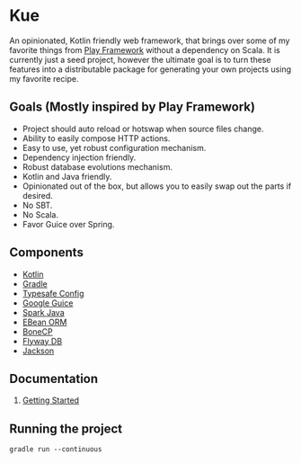 # Kue
An opinionated, Kotlin friendly web framework, that brings over some of my favorite things from [Play Framework](https://www.playframework.com/) without a dependency on Scala. It is currently just a seed project, however the ultimate goal is to turn these features into a distributable package for generating your own projects using my favorite recipe.

## Goals (Mostly inspired by Play Framework)
* Project should auto reload or hotswap when source files change.
* Ability to easily compose HTTP actions.
* Easy to use, yet robust configuration mechanism.
* Dependency injection friendly.
* Robust database evolutions mechanism.
* Kotlin and Java friendly.
* Opinionated out of the box, but allows you to easily swap out the parts if desired.
* No SBT.
* No Scala.
* Favor Guice over Spring.

## Components
* [Kotlin](http://kotlinlang.org/)
* [Gradle](https://gradle.org/)
* [Typesafe Config](https://github.com/typesafehub/config)
* [Google Guice](https://github.com/google/guice)
* [Spark Java](http://sparkjava.com/)
* [EBean ORM](http://ebean-orm.github.io/)
* [BoneCP](http://www.jolbox.com/)
* [Flyway DB](https://flywaydb.org)
* [Jackson](https://github.com/FasterXML/jackson)

## Documentation
1. [Getting Started](docs/getting-started.md)


## Running the project
`gradle run --continuous`
